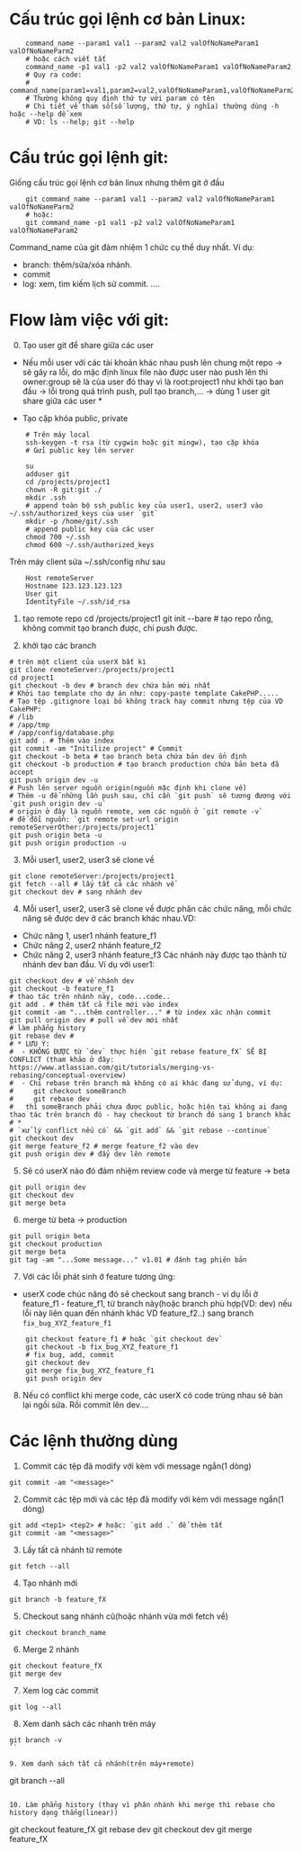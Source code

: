 # Cấu trúc gọi lệnh cơ bản Linux:

```
	command_name --param1 val1 --param2 val2 valOfNoNameParam1 valOfNoNameParm2
	# hoặc cách viết tắt
	command_name -p1 val1 -p2 val2 valOfNoNameParam1 valOfNoNameParam2
	# Quy ra code:
	# command_name(param1=val1,param2=val2,valOfNoNameParam1,valOfNoNameParm2)
	# Thường không quy định thứ tự với param có tên
	# Chi tiết về tham số(số lượng, thứ tự, ý nghĩa) thường dùng -h hoặc --help để xem
	# VD: ls --help; git --help
```


# Cấu trúc gọi lệnh git:

Giống cấu trúc gọi lệnh cơ bản linux nhưng thêm git ở đầu
```
	git command_name --param1 val1 --param2 val2 valOfNoNameParam1 valOfNoNameParm2
	# hoặc:
	git command_name -p1 val1 -p2 val2 valOfNoNameParam1 valOfNoNameParam2
```

Command_name của git đảm nhiệm 1 chức cụ thể duy nhất. Ví dụ:
- branch: thêm/sửa/xóa nhánh.
- commit
- log: xem, tìm kiếm lịch sử commit.
....


# Flow làm việc với git:

0. Tạo user git để share giữa các user 
* Nếu mỗi user với các tài khoản khác nhau push lên chung một repo -> sẽ gây ra lỗi, 
  do mặc định linux file nào được user nào push lên thì owner:group sẽ là của user đó thay vì là root:project1 như khởi tạo ban đầu 
  -> lỗi trong quá trình push, pull tạo branch,... -> dùng 1 user git share giữa các user *
- Tạo cặp khóa public, private

```
	# Trên máy local
	ssh-keygen -t rsa (từ cygwin hoặc git mingw), tạo cặp khóa
	# Gửi public key lên server
```

```
	su
	adduser git
	cd /projects/project1
	chown -R git:git ./
	mkdir .ssh
	# append toàn bộ ssh public key của user1, user2, user3 vào ~/.ssh/authorized_keys của user `git`
	mkdir -p /home/git/.ssh
	# append public key của các user
	chmod 700 ~/.ssh
	chmod 600 ~/.ssh/authorized_keys
```

Trên máy client sửa ~/.ssh/config như sau
```
	Host remoteServer
	Hostname 123.123.123.123
	User git
	IdentityFile ~/.ssh/id_rsa
```

1. tạo remote repo
cd /projects/project1
git init --bare # tạo repo rỗng, không commit tạo branch được, chỉ push được.

2. khởi tạo các branch
```
# trên một client của userX bất kì
git clone remoteServer:/projects/project1
cd project1
git checkout -b dev # branch dev chứa bản mới nhất
# Khởi tạo template cho dự án như: copy-paste template CakePHP.....
# Tạo tệp .gitignore loại bỏ không track hay commit nhưng tệp của VD CakePHP:
# /lib
# /app/tmp
# /app/config/database.php
git add . # Thêm vào index
git commit -am "Initilize project" # Commit 
git checkout -b beta # tạo branch beta chứa bản dev ổn định
git checkout -b production # tạo branch production chứa bản beta đã accept
git push origin dev -u 
# Push lên server nguồn origin(nguồn mặc định khi clone về)
# Thêm -u để những lần push sau, chỉ cần `git push` sẽ tương đương với `git push origin dev -u`
# origin ở đây là nguồn remote, xem các nguồn ở `git remote -v`
# để đổi nguồn: `git remote set-url origin remoteServerOther:/projects/project1`
git push origin beta -u
git push origin production -u
```

3. Mỗi user1, user2, user3 sẽ clone về
```
git clone remoteServer:/projects/project1
git fetch --all # lấy tất cả các nhánh về
git checkout dev # sang nhánh dev
```

4. Mỗi user1, user2, user3 sẽ clone về được phân các chức năng, mỗi chức năng sẽ được dev ở các branch khác nhau.VD:
- Chức năng 1, user1 nhánh feature_f1
- Chức năng 2, user2 nhánh feature_f2
- Chức năng 2, user3 nhánh feature_f3
Các nhánh này được tạo thành từ nhánh dev ban đầu. Ví dụ với user1:
```
git checkout dev # về nhánh dev
git checkout -b feature_f1
# thao tác trên nhánh này, code...code..
git add . # thêm tất cả file mới vào inđex
git commit -am "...thêm controller..." # từ index xác nhận commit
git pull origin dev # pull về dev mới nhất
# làm phẳng history
git rebase dev # 
# * LƯU Ý: 
#  - KHÔNG ĐƯỢC từ `dev` thực hiện `git rebase feature_fX` SẼ BỊ CONFLICT (tham khảo ở đây: https://www.atlassian.com/git/tutorials/merging-vs-rebasing/conceptual-overview)
#  - Chỉ rebase trên branch mà không có ai khác đang sử dụng, ví dụ:
#	  git checkout someBranch
#     git rebase dev  
#   thì someBranch phải chưa được public, hoặc hiện tại không ai đang thao tác trên branch đó - hay checkout từ branch đó sang 1 branch khác
# *
# `xử lý conflict nếu có` && `git add` && `git rebase --continue`
git checkout dev
git merge feature_f2 # merge feature_f2 vào dev
git push origin dev # đẩy dev lên remote
```

5. Sẽ có userX nào đó đảm nhiệm review code và merge từ feature -> beta
```
git pull origin dev
git checkout dev
git merge beta
```

6. merge từ beta -> production
```
git pull origin beta
git checkout production
git merge beta
git tag -am "...Some message..." v1.01 # đánh tag phiên bản
```

7. Với các lỗi phát sinh ở feature tương ứng:
- userX code chúc năng đó sẽ checkout sang branch - ví dụ lỗi ở feature_f1 - feature_f1, từ branch này(hoặc branch phù hợp(VD: dev)
nếu lỗi này liên quan đến nhánh khác VD feature_f2..) sang branch `fix_bug_XYZ_feature_f1`
```
	git checkout feature_f1 # hoặc `git checkout dev`
	git checkout -b fix_bug_XYZ_feature_f1
	# fix bug, add, commit
	git checkout dev
	git merge fix_bug_XYZ_feature_f1
	git push origin dev
```

8. Nếu có conflict khi merge code, các userX có code trùng nhau sẽ bàn lại ngồi sửa. Rồi commit lên dev....

# Các lệnh thường dùng

1. Commit các tệp đã modify với kèm với message ngắn(1 dòng)
```
git commit -am "<message>" 
```

2. Commit các tệp mới và các tệp đã modify với kèm với message ngắn(1 dòng)
```
git add <tep1> <tep2> # hoặc: `git add .` để thêm tất
git commit -am "<message>" 
```

3. Lấy tất cả nhánh từ remote
```
git fetch --all
```

4. Tạo nhánh mới
```
git branch -b feature_fX
```

5. Checkout sang nhánh cũ(hoặc nhánh vừa mới fetch về)
```
git checkout branch_name
```

6. Merge 2 nhánh
```
git checkout feature_fX
git merge dev
```

7. Xem log các commit
```
git log --all
```

8. Xem danh sách các nhanh trên máy
```
git branch -v
``

9. Xem danh sách tất cả nhánh(trên máy+remote)
```
git branch --all
```

10. Làm phẳng history (thay vì phân nhánh khi merge thì rebase cho history dạng thẳng(linear))
```
git checkout feature_fX
git rebase dev
git checkout dev
git merge feature_fX
```
